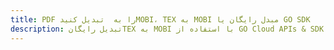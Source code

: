 ---title: PDF را به  تبدیل کنیدMOBI، TEX به MOBI مبدل رایگان یا GO SDKdescription: تبدیل رایگانTEX به MOBI با استفاده از GO Cloud APIs & SDK همچنین اسناد PDF را در Cloud ایجاد، ویرایش و رندر کنید.---